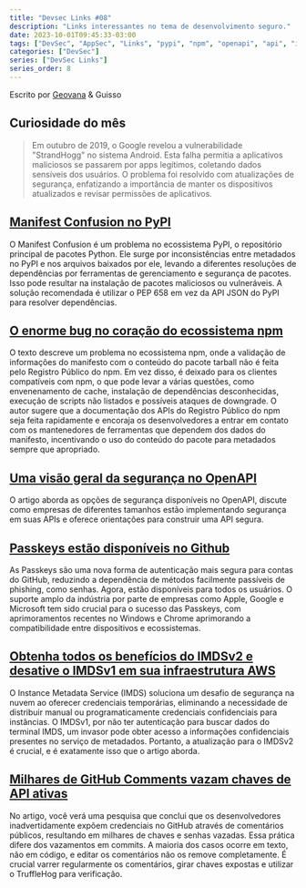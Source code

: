 ```yaml
---
title: "Devsec Links #08"
description: "Links interessantes no tema de desenvolvimento seguro."
date: 2023-10-01T09:45:33-03:00
tags: ["DevSec", "AppSec", "Links", "pypi", "npm", "openapi", "api", "imds"]
categories: ["DevSec"]
series: ["DevSec Links"]
series_order: 8
---
```


Escrito por [Geovana](https://www.linkedin.com/in/geovana-silva/) & Guisso

## Curiosidade do mês   
    
> Em outubro de 2019, o Google revelou a vulnerabilidade "StrandHogg" no sistema Android. Esta falha permitia a aplicativos maliciosos se passarem por apps legítimos, coletando dados sensíveis dos usuários. O problema foi resolvido com atualizações de segurança, enfatizando a importância de manter os dispositivos atualizados e revisar permissões de aplicativos. 
 
## [Manifest Confusion no PyPI](https://stiankri.substack.com/p/manifest-confusion-in-pypi) 
O Manifest Confusion é um problema no ecossistema PyPI, o repositório principal de pacotes Python. Ele surge por inconsistências entre metadados no PyPI e nos arquivos baixados por ele, levando a diferentes resoluções de dependências por ferramentas de gerenciamento e segurança de pacotes. Isso pode resultar na instalação de pacotes maliciosos ou vulneráveis. A solução recomendada é utilizar o PEP 658 em vez da API JSON do PyPI para resolver dependências. 

## [O enorme bug no coração do ecossistema npm](https://blog.vlt.sh/blog/the-massive-hole-in-the-npm-ecosystem) 
O texto descreve um problema no ecossistema npm, onde a validação de informações do manifesto com o conteúdo do pacote tarball não é feita pelo Registro Público do npm. Em vez disso, é deixado para os clientes compatíveis com npm, o que pode levar a várias questões, como envenenamento de cache, instalação de dependências desconhecidas, execução de scripts não listados e possíveis ataques de downgrade. O autor sugere que a documentação dos APIs do Registro Público do npm seja feita rapidamente e encoraja os desenvolvedores a entrar em contato com os mantenedores de ferramentas que dependem dos dados do manifesto, incentivando o uso do conteúdo do pacote para metadados sempre que apropriado.  

## [Uma visão geral da segurança no OpenAPI](https://blog.liblab.com/a-big-look-at-security-in-openapi/) 
O artigo aborda as opções de segurança disponíveis no OpenAPI, discute como empresas de diferentes tamanhos estão implementando segurança em suas APIs e oferece orientações para construir uma API segura. 

## [Passkeys estão disponíveis no Github](https://github.blog/2023-09-21-passkeys-are-generally-available/)
As Passkeys são uma nova forma de autenticação mais segura para contas do GitHub, reduzindo a dependência de métodos facilmente passíveis de phishing, como senhas. Agora, estão disponíveis para todos os usuários. O suporte amplo da indústria por parte de empresas como Apple, Google e Microsoft tem sido crucial para o sucesso das Passkeys, com aprimoramentos recentes no Windows e Chrome aprimorando a compatibilidade entre dispositivos e ecossistemas. 

## [Obtenha todos os benefícios do IMDSv2 e desative o IMDSv1 em sua infraestrutura AWS](https://aws.amazon.com/blogs/security/get-the-full-benefits-of-imdsv2-and-disable-imdsv1-across-your-aws-infrastructure/?utm_source=tldrsec.com&utm_medium=newsletter&utm_campaign=tl-dr-sec-202-kubehound-supply-chain-security-vendor-landscape-cspm-evaluation-matrix) 
O Instance Metadata Service (IMDS) soluciona um desafio de segurança na nuvem ao oferecer credenciais temporárias, eliminando a necessidade de distribuir manual ou programaticamente credenciais confidenciais para instâncias. O IMDSv1, por não ter autenticação para buscar dados do terminal IMDS, um invasor pode obter acesso a informações confidenciais presentes no serviço de metadados. Portanto, a atualização para o IMDSv2 é crucial, e é exatamente isso que o artigo aborda. 

## [Milhares de GitHub Comments vazam chaves de API ativas](https://trufflesecurity.com/blog/thousands-of-github-comments-leak-live-api-keys/)
No artigo, você verá uma pesquisa que conclui que os desenvolvedores inadvertidamente expõem credenciais no GitHub através de comentários públicos, resultando em milhares de chaves e senhas vazadas. Essa prática difere dos vazamentos em commits. A maioria dos casos ocorre em texto, não em código, e editar os comentários não os remove completamente. É crucial varrer regularmente os comentários, girar chaves expostas e utilizar o TruffleHog para verificação.

